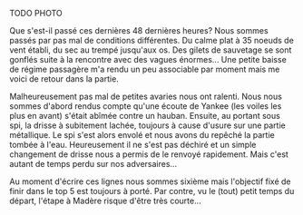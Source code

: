 TODO PHOTO

Que s'est-il passé ces dernières 48 dernières heures? Nous sommes passés par pas mal de conditions différentes. Du calme plat à 35 noeuds de vent établi, du sec au trempé jusqu'aux os. Des gilets de sauvetage se sont gonflés suite à la rencontre avec des vagues énormes... Une petite baisse de régime passagère m'a rendu un peu associable par moment mais me voici de retour dans la partie.

Malheureusement pas mal de petites avaries nous ont ralenti. Nous nous sommes d'abord rendus compte qu'une écoute de Yankee (les voiles les plus en avant) s'était abîmée contre un hauban. Ensuite, au portant sous spi, la drisse à subitement lachée, toujours à cause d'usure sur une partie métallique. Le spi s'est alors envolé et nous avons du repêché la partie tombée à l'eau. Heureusement il ne s'est pas déchiré et un simple changement de drisse nous a permis de le renvoyé rapidement. Mais c'est autant de temps perdu sur nos adversaires...

Au moment d'écrire ces lignes nous sommes sixième mais l'objectif fixé de finir dans le top 5 est toujours à porté. Par contre, vu le (tout) petit temps du départ, l'étape à Madère risque d'être très courte...
